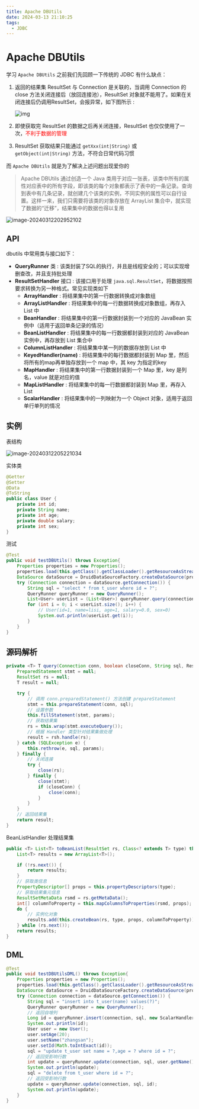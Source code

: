 ```yaml
---
title: Apache DBUtils
date: 2024-03-13 21:10:25
tags:
  - JDBC
---
```

# Apache DBUtils

学习 `Apache DBUtils` 之前我们先回顾一下传统的 JDBC 有什么缺点：

1. 返回的结果集 ResultSet 与 Connection 是关联的，当调用 Connection 的 close 方法关闭连接后（放回连接池），ResultSet 对象就不能用了。如果在关闭连接后仍调用ResultSet，会报异常，如下图所示 : 

   ![img](https://cdgwsd.oss-cn-guangzhou.aliyuncs.com/img/202403122023050.png)

2. 即使获取完 ResultSet 的数据之后再关闭连接，ResultSet 也仅仅使用了一次，<font color=red>不利于数据的管理</font>

3. ResultSet 获取结果只能通过 `getXxx(int|String)` 或 `getObject(int|String)` 方法，不符合日常代码习惯

而 `Apache DBUtils` 就是为了解决上述问题出现爱你的

> Apache DBUtils 通过创造一个 Java 类用于对应一张表，该类中所有的属性对应表中的所有字段，即该类的每个对象都表示了表中的一条记录。查询到表中有几条记录，就创建几个该类的实例，不同实例的属性可以自行设置。这样一来，我们只需要将该类的对象存放在 ArrayList 集合中，就实现了数据的“迁移”，结果集中的数据也得以复用
>

![image-20240312202952102](https://cdgwsd.oss-cn-guangzhou.aliyuncs.com/img/202403122029560.png)

## API

dbutils 中常用类与接口如下：

- **QueryRunner** 类 : 该类封装了SQL的执行，并且是线程安全的；可以实现增删查改，并且支持批处理
- **ResultSetHandler** 接口 : 该接口用于处理 `java.sql.ResultSet`，将数据按照要求转换为另一种格式。常见实现类如下
  - **ArrayHandler** : 将结果集中的第一行数据转换成对象数组
  - **ArrayListHandler** : 将结果集中的每一行数据转换成对象数组，再存入 List 中
  - **BeanHandler** : 将结果集中的第一行数据封装到一个对应的 JavaBean 实例中（适用于返回单条记录的情况）
  - **BeanListHandler** : 将结果集中的每一行数据都封装到对应的 JavaBean 实例中，再存放到 List 集合中
  - **ColumnListHandler** : 将结果集中某一列的数据存放到 List 中
  - **KeyedHandler(name)** : 将结果集中的每行数据都封装到 Map 里，然后将所有的map再单独存放到一个 map 中，其 key 为指定的key
  - **MapHandler** : 将结果集中的第一行数据封装到一个 Map 里，key 是列名，value 就是对应的值
  - **MapListHandler** : 将结果集中的每一行数据都封装到 Map 里，再存入 List
  - **ScalarHandler** : 将结果集中的一列映射为一个 Object 对象，适用于返回单行单列的情况

## 实例

表结构

![image-20240312205221034](C:\Users\ZYP\AppData\Roaming\Typora\typora-user-images\image-20240312205221034.png)

实体类

```java
@Getter
@Setter
@Data
@ToString
public class User {
    private int id;
    private String name;
    private int age;
    private double salary;
    private int sex;
}
```

测试

```java
@Test
public void testDBUtils() throws Exception{
    Properties properties = new Properties();
    properties.load(this.getClass().getClassLoader().getResourceAsStream("druid.properties"));
    DataSource dataSource = DruidDataSourceFactory.createDataSource(properties);
    try (Connection connection = dataSource.getConnection()) {
        String sql = "select * from t_user where id = ?";
        QueryRunner queryRunner = new QueryRunner();
        List<User> userList = (List<User>) queryRunner.query(connection, sql, new BeanListHandler(User.class), 1);
        for (int i = 0; i < userList.size(); i++) {
            // User(id=1, name=lisi, age=1, salary=0.0, sex=0)
            System.out.println(userList.get(i));
        }
    }
}
```

## 源码解析

```java
private <T> T query(Connection conn, boolean closeConn, String sql, ResultSetHandler<T> rsh, Object... params) {
    PreparedStatement stmt = null;
    ResultSet rs = null;
    T result = null;

    try {
        // 调用 conn.preparedStatement() 方法创建 prepareStatement
        stmt = this.prepareStatement(conn, sql);
        // 设置参数
        this.fillStatement(stmt, params);
        // 获取结果集
        rs = this.wrap(stmt.executeQuery());
        // 根据 Handler 类型针对结果集做处理
        result = rsh.handle(rs);
    } catch (SQLException e) {
        this.rethrow(e, sql, params);
    } finally {
        // 关闭连接
        try {
            close(rs);
        } finally {
            close(stmt);
            if (closeConn) {
                close(conn);
            }
        }
    }
	// 返回结果集
    return result;
}
```

BeanListHandler 处理结果集

```java
public <T> List<T> toBeanList(ResultSet rs, Class<? extends T> type) throws SQLException {
    List<T> results = new ArrayList<T>();

    if (!rs.next()) {
        return results;
    }
	// 获取类信息
    PropertyDescriptor[] props = this.propertyDescriptors(type);
    // 获取结果集元信息
    ResultSetMetaData rsmd = rs.getMetaData();
    int[] columnToProperty = this.mapColumnsToProperties(rsmd, props);
    do {     
        // 实例化对象
        results.add(this.createBean(rs, type, props, columnToProperty));
    } while (rs.next());
    return results;
}
```

## DML

```java
@Test
public void testDBUtilsDML() throws Exception{
    Properties properties = new Properties();
    properties.load(this.getClass().getClassLoader().getResourceAsStream("druid.properties"));
    DataSource dataSource = DruidDataSourceFactory.createDataSource(properties);
    try (Connection connection = dataSource.getConnection()) {
        String sql = "insert into t_user(name) values(?)";
        QueryRunner queryRunner = new QueryRunner();
        // 返回自增列
        Long id = queryRunner.insert(connection, sql, new ScalarHandler<>(), "zhansan");
        System.out.println(id);
        User user = new User();
        user.setAge(20);
        user.setName("zhangsan");
        user.setId(Math.toIntExact(id));
        sql = "update t_user set name = ?,age = ? where id = ?";
        // 返回受影响行数
        int update = queryRunner.update(connection, sql, user.getName(), user.getAge(), user.getId());
        System.out.println(update);
        sql = "delete from t_user where id = ?";
        // 返回受影响行数
        update = queryRunner.update(connection, sql, id);
        System.out.println(update);
    }
}
```

